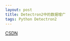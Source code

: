 ```yaml
---
layout: post
title: Detectron2中的数据增广
tags: Python Detectron2
---
```


[CSDN](https://blog.csdn.net/B1151937289/article/details/116115242)